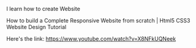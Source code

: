  I learn how to create Website
 
 How to build a Complete Responsive Website from scratch | Html5 CSS3 Website Design Tutorial
 
 
 
 Here's the link: https://www.youtube.com/watch?v=X8NFkUQNeek
